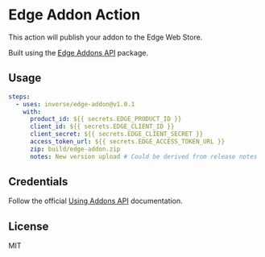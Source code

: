 # Edge Addon Action

This action will publish your addon to the Edge Web Store.

Built using the [Edge Addons API](https://github.com/inverse/python-edge-addons-api) package.

## Usage

```yaml
steps:
  - uses: inverse/edge-addon@v1.0.1
    with:
      product_id: ${{ secrets.EDGE_PRODUCT_ID }}
      client_id: ${{ secrets.EDGE_CLIENT_ID }}
      client_secret: ${{ secrets.EDGE_CLIENT_SECRET }}
      access_token_url: ${{ secrets.EDGE_ACCESS_TOKEN_URL }}
      zip: build/edge-addon.zip
      notes: New version upload # Could be derived from release notes
```

## Credentials

Follow the official [Using Addons API](https://learn.microsoft.com/en-us/microsoft-edge/extensions-chromium/publish/api/using-addons-api) documentation.

## License

MIT
